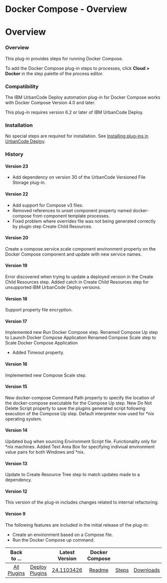 
Docker Compose - Overview
=========================

# Overview



### Overview




 


This plug-in provides steps for running Docker Compose.


To add the Docker Compose plug-in steps to processes, click **Cloud > Docker** in the step palette of the process editor.


### Compatibility


The IBM UrbanCode Deploy automation plug-in for Docker Compose works with Docker Compose Version 4.0 and later.


This plug-in requires version 6.2 or later of IBM UrbanCode Deploy.


### Installation


No special steps are required for installation. See [Installing plug-ins in UrbanCode Deploy](https://www.urbancode.com/resource/installing-plug-ins-in-urbancode-products/ "Installing plug-ins in UrbanCode Deploy").


### History


#### Version 23


* Add dependency on version 30 of the UrbanCode Versioned File Storage plug-in.


#### Version 22


* Add support for Compose v3 files.
* Removed references to unset component property named docker-compose from component template processes.
* Fixed problem where overrides file was not being generated correctly by plugin step Create Child Resources.


#### Version 20


Create a compose.service.scale component environment property on the Docker Compose component and update with new service names.


#### Version 19


Error discovered when trying to update a deployed version in the Create Child Resources step. Added catch in Create Child Resources step for unsupported IBM UrbanCode Deploy versions.


#### Version 18


Support property file encryption.


#### Version 17


Implemented new Run Docker Compose step. Renamed Compose Up step to Launch Docker Compose Application Renamed Compose Scale step to Scale Docker Compose Application


* Added Timeout property.


#### Version 16


Implemented new Compose Scale step.


#### Version 15


New docker-compose Command Path property to specify the location of the docker-compose executable for the Compose Up step. New Do Not Delete Script property to save the plugins generated script following execution of the Compose Up step. Default interpreter now used for \*nix operating system.


#### Version 14


Updated bug when sourcing Environment Script file. Functionality only for \*nix machines. Added Text Area Box for specifying indiviual environment value pairs for both Windows and \*nix.


#### Version 13


Update to Create Resource Tree step to match updates made to a dependency.


#### Version 12


This version of the plug-in includes changes related to internal refactoring.


#### Version 9


The following features are included in the initial release of the plug-in:


* Create an environment based on a Compose file.
* Run the Docker Compose up command.


|Back to ...||Latest Version|Docker Compose |||
| :---: | :---: | :---: | :---: | :---: | :---: |
|[All Plugins](../../index.md)|[Deploy Plugins](../README.md)|[24.1103426](https://raw.githubusercontent.com/UrbanCode/IBM-UCD-PLUGINS/main/files/docker-compose/docker-compose-24.1103426.zip)|[Readme](README.md)|[Steps](steps.md)|[Downloads](downloads.md)|
